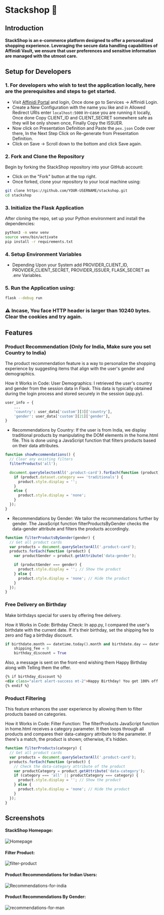 # Stackshop 🛒

## Introduction
#### StackShop is an e-commerce platform designed to offer a personalized shopping experience. Leveraging the secure data handling capabilities of Affinidi Vault, we ensure that user preferences and sensitive information are managed with the utmost care.

## Setup for Developers
### 1. For developers who wish to test the application locally, here are the prerequisites and steps to get started.

- Visit [Affinidi Portal](portal.affinidi.com) and login, Once done go to Services -> Affinidi Login.
- Create a New Configuration with the name you like and in Allowed Redirect URIs enter `localhost:5000` in-case you are running it locally, Once done Copy CLIENT_ID and CLIENT_SECRET somewhere safe as they will be only shown once, Finally Copy the ISSUER.
- Now click on Presentation Definition and Paste the `pex.json` Code over there, In the Next Step Click on Re-generate from Presentation Definition.
- Click on Save -> Scroll down to the bottom and click Save again.

### 2. Fork and Clone the Repository
Begin by forking the StackShop repository into your GitHub account:

- Click on the "Fork" button at the top right.
- Once forked, clone your repository to your local machine using:
```bash
git clone https://github.com/YOUR-USERNAME/stackshop.git
cd stackshop
```

### 3. Initialize the Flask Application
After cloning the repo, set up your Python environment and install the dependencies:

```bash
python3 -m venv venv
source venv/bin/activate
pip install -r requirements.txt
```

### 4. Setup Environment Variables

- Depending Upon your System add PROVIDER_CLIENT_ID, PROVIDER_CLIENT_SECRET, PROVIDER_ISSUER, FLASK_SECRET as .env Variables.

### 5. Run the Application using:

```bash
flask --debug run
```

### ⚠️ Incase, You face **HTTP header is larger than 10240 bytes.** Clear the cookies and try again.

## Features
### Product Recommendation (Only for India, Make sure you set Country to India)
The product recommendation feature is a way to personalize the shopping experience by suggesting items that align with the user's gender and demographics.

How it Works in Code:
User Demographics: I retrieved the user's country and gender from the session data in Flask. This data is typically obtained during the login process and stored securely in the session (app.py).
```python
user_info = {
    ...
    'country': user_data['custom'][3]['country'],
    'gender': user_data['custom'][21]['gender'],
}
```

- Recommendations by Country: If the user is from India, we display traditional products by manipulating the DOM elements in the home.html file. This is done using a JavaScript function that filters products based on their data attributes.
```js
function showRecommendations() {
  // Clear any existing filters
  filterProducts('all');

  document.querySelectorAll('.product-card').forEach(function (product) {
    if (product.dataset.category === 'traditionals') {
      product.style.display = '';
    }
    else {
      product.style.display = 'none';
    }
  });
}
```

- Recommendations by Gender: We tailor the recommendations further by gender. The JavaScript function filterProductsByGender checks the data-gender attribute and filters the products accordingly.
```js
function filterProductsByGender(gender) {
  // Get all product cards
  var products = document.querySelectorAll('.product-card');
  products.forEach(function (product) {
    var productGender = product.getAttribute('data-gender');

    if (productGender === gender) {
      product.style.display = ''; // Show the product
    } else {
      product.style.display = 'none'; // Hide the product
    }
  });
}
```

### Free Delivery on Birthday
Make birthdays special for users by offering free delivery.

How it Works in Code:
Birthday Check: In app.py, I compared the user's birthdate with the current date. If it's their birthday, set the shipping fee to zero and flag a birthday discount.
```python
if birthdate.month == datetime.today().month and birthdate.day == datetime.today().day:
    shipping_fee = 0
    birthday_discount = True
```

Also, a message is sent on the front-end wishing them Happy Birthday along with Telling them the offer.
```html
{% if birthday_discount %}
<div class="alert alert-success mt-2">Happy Birthday! You get 100% off on shipping charges today!</div>
{% endif %}
```

### Product Filtering
This feature enhances the user experience by allowing them to filter products based on categories.

How it Works in Code:
Filter Function: The filterProducts JavaScript function in home.html receives a category parameter. It then loops through all products and compares their data-category attribute to the parameter. If there's a match, the product is shown; otherwise, it's hidden.

```js
function filterProducts(category) {
  // Get all product cards
  var products = document.querySelectorAll('.product-card');
  products.forEach(function (product) {
    // Check the data-category attribute of the product
    var productCategory = product.getAttribute('data-category');
    if (category === 'all' || productCategory === category) {
      product.style.display = ''; // Show the product
    } else {
      product.style.display = 'none'; // Hide the product
    }
  });
}
```


## Screenshots
#### StackShop Homepage:
![Homepage](https://github.com/codingis4noobs2/stackshop-flask/assets/87560178/d527a8fb-173e-4009-9d77-136927452d5f)

#### Filter Product:
![filter-product](https://github.com/codingis4noobs2/stackshop-flask/assets/87560178/27d6c66f-e6cd-480f-9163-b7f55cbbd665)

#### Product Recommendations for Indian Users:
![Recommendations-for-india](https://github.com/codingis4noobs2/stackshop-flask/assets/87560178/78d52267-f36d-42e7-ba7b-63d9e27fac45)

#### Product Recommendations By Gender:
![recommendations-for-man](https://github.com/codingis4noobs2/stackshop-flask/assets/87560178/631591e8-b739-459b-9550-9a26d2fdf7d1)
